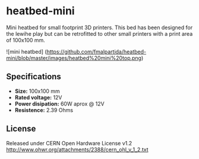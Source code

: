 # heatbed-mini
Mini heatbed for small footprint 3D printers. This bed has been designed for the lewihe play but can be retrofitted to other small 
printers with a print area of 100x100 mm.

![mini heatbed] (https://github.com/fmalpartida/heatbed-mini/blob/master/images/heatbed%20mini%20top.png)

## Specifications
+ **Size:** 100x100 mm
+ **Rated voltage:** 12V
+ **Power disipation:** 60W aprox @ 12V
+ **Resistence:** 2.39 Ohms

## License
Released under CERN Open Hardware License v1.2
http://www.ohwr.org/attachments/2388/cern_ohl_v_1_2.txt
